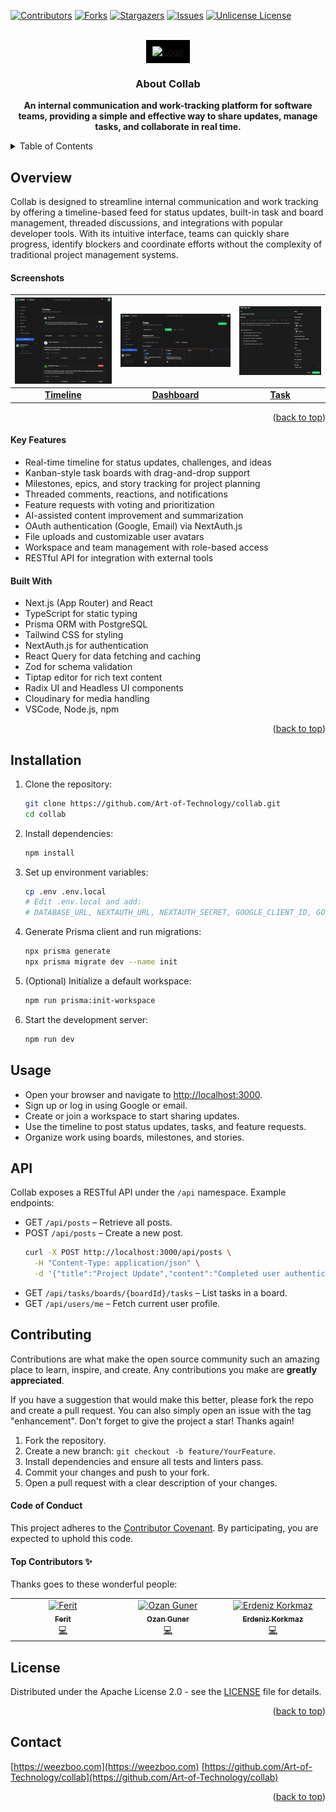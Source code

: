 <a id="readme-top"></a>

[![Contributors][contributors-shield]][contributors-url]
[![Forks][forks-shield]][forks-url]
[![Stargazers][stars-shield]][stars-url]
[![Issues][issues-shield]][issues-url]
[![Unlicense License][license-shield]][license-url]

<!-- PROJECT LOGO -->
<br />
<div align="center" >
  <a href="https://github.com/Art-of-Technology/collab" style="background-color: black; padding: 10px; display: inline-block;">
    <img src="https://teams.weezboo.com/_next/image?url=%2Flogo-v2.png&w=128&q=75"  alt="Logo" width="128">
  </a>
  <h3 align="center">About Collab</h3>

  <p align="center">
    <strong>An internal communication and work-tracking platform for software teams, providing a simple and effective way to share updates, manage tasks, and collaborate in real time.
    </strong>
  </p>
</div>

<!-- TABLE OF CONTENTS -->
<details>
  <summary>Table of Contents</summary>
  <ol>
    <li>
      <a href="#overview">Overview</a>
      <ul>
        <li><a href="#screenshots">Screenshots</a></li>
        <li><a href="#key-features">Key Features</a></li>
        <li><a href="#built-with">Built With</a></li>
      </ul>
    </li>
    <li><a href="#installation">Installation</a></li>
    <li><a href="#usage">Usage</a></li>
    <li><a href="#api">API</a></li>
    <li><a href="#contributing">Contributing</a>
      <ul>
        <li><a href="#code-of-conduct">Code of Conduct</a></li>
        <li><a href="#top-contributors">Top Contributors</a></li>
      </ul>
    </li>
    <li><a href="#license">License</a></li>
    <li><a href="#contact">Contact</a></li>
  </ol>
</details>

## Overview

Collab is designed to streamline internal communication and work tracking by offering a timeline-based feed for status updates, built-in task and board management, threaded discussions, and integrations with popular developer tools. With its intuitive interface, teams can quickly share progress, identify blockers and coordinate efforts without the complexity of traditional project management systems.

#### Screenshots

| ![Timeline](/public/screenshots/Screenshot-3.png) | ![Dashboard](/public/screenshots/Screenshot-2.png) | ![Task](/public/screenshots/Screenshot-1.png) |
|:--:|:--:|:--:|
| [**Timeline**](/public/screenshots/Screenshot-3.png) | [**Dashboard**](/public/screenshots/Screenshot-2.png) | [**Task**](/public/screenshots/Screenshot-1.png) |

<p align="right">(<a href="#readme-top">back to top</a>)</p>

#### Key Features

- Real-time timeline for status updates, challenges, and ideas
- Kanban-style task boards with drag-and-drop support
- Milestones, epics, and story tracking for project planning
- Threaded comments, reactions, and notifications
- Feature requests with voting and prioritization
- AI-assisted content improvement and summarization
- OAuth authentication (Google, Email) via NextAuth.js
- File uploads and customizable user avatars
- Workspace and team management with role-based access
- RESTful API for integration with external tools

#### Built With

- Next.js (App Router) and React
- TypeScript for static typing
- Prisma ORM with PostgreSQL
- Tailwind CSS for styling
- NextAuth.js for authentication
- React Query for data fetching and caching
- Zod for schema validation
- Tiptap editor for rich text content
- Radix UI and Headless UI components
- Cloudinary for media handling
- VSCode, Node.js, npm

<p align="right">(<a href="#readme-top">back to top</a>)</p>

## Installation

1. Clone the repository:
   ```bash
   git clone https://github.com/Art-of-Technology/collab.git
   cd collab
   ```
2. Install dependencies:
   ```bash
   npm install
   ```
3. Set up environment variables:
   ```bash
   cp .env .env.local
   # Edit .env.local and add:
   # DATABASE_URL, NEXTAUTH_URL, NEXTAUTH_SECRET, GOOGLE_CLIENT_ID, GOOGLE_CLIENT_SECRET, OPENAI_KEY
   ```
4. Generate Prisma client and run migrations:
   ```bash
   npx prisma generate
   npx prisma migrate dev --name init
   ```
5. (Optional) Initialize a default workspace:
   ```bash
   npm run prisma:init-workspace
   ```
6. Start the development server:
   ```bash
   npm run dev
   ```

## Usage

- Open your browser and navigate to [http://localhost:3000](http://localhost:3000).
- Sign up or log in using Google or email.
- Create or join a workspace to start sharing updates.
- Use the timeline to post status updates, tasks, and feature requests.
- Organize work using boards, milestones, and stories.

## API

Collab exposes a RESTful API under the `/api` namespace. Example endpoints:

- GET `/api/posts` – Retrieve all posts.
- POST `/api/posts` – Create a new post.
  ```bash
  curl -X POST http://localhost:3000/api/posts \
    -H "Content-Type: application/json" \
    -d '{"title":"Project Update","content":"Completed user authentication."}'
  ```
- GET `/api/tasks/boards/{boardId}/tasks` – List tasks in a board.
- GET `/api/users/me` – Fetch current user profile.

## Contributing

Contributions are what make the open source community such an amazing place to learn, inspire, and create. Any contributions you make are **greatly appreciated**.

If you have a suggestion that would make this better, please fork the repo and create a pull request. You can also simply open an issue with the tag "enhancement".
Don't forget to give the project a star! Thanks again!

1. Fork the repository.
2. Create a new branch: `git checkout -b feature/YourFeature`.
3. Install dependencies and ensure all tests and linters pass.
4. Commit your changes and push to your fork.
5. Open a pull request with a clear description of your changes.

#### Code of Conduct
This project adheres to the [Contributor Covenant](CODE_OF_CONDUCT.md). By participating, you are expected to uphold this code.

#### Top Contributors ✨

Thanks goes to these wonderful people:

<!-- ALL-CONTRIBUTORS-LIST:START - Do not remove or modify this section -->
<!-- prettier-ignore-start -->
<!-- markdownlint-disable -->
<table>
  <tbody>
    <tr>
      <td align="center" valign="top" width="14.28%"><a href="https://github.com/redoh"><img src="https://avatars.githubusercontent.com/u/38852479?v=4?s=100" width="100px;" alt="Ferit"/><br /><sub><b>Ferit</b></sub></a><br /><a href="https://github.com/Art-of-Technology/collab/commits?author=redoh" title="Code">💻</a></td>
      <td align="center" valign="top" width="14.28%"><a href="https://github.com/ozngnr"><img src="https://avatars.githubusercontent.com/u/67223977?v=4?s=100" width="100px;" alt="Ozan Guner"/><br /><sub><b>Ozan Guner</b></sub></a><br /><a href="https://github.com/Art-of-Technology/collab/commits?author=ozngnr" title="Code">💻</a></td>
      <td align="center" valign="top" width="14.28%"><a href="https://github.com/erdenizko"><img src="https://avatars.githubusercontent.com/u/168836048?v=4?s=100" width="100px;" alt="Erdeniz Korkmaz"/><br /><sub><b>Erdeniz Korkmaz</b></sub></a><br /><a href="https://github.com/Art-of-Technology/collab/commits?author=erdenizko" title="Code">💻</a></td>
    </tr>
  </tbody>
</table>

<!-- markdownlint-restore -->
<!-- prettier-ignore-end -->

<!-- ALL-CONTRIBUTORS-LIST:END -->

## License

Distributed under the Apache License 2.0 - see the [LICENSE](./LICENSE.txt) file for details.

<p align="right">(<a href="#readme-top">back to top</a>)</p>

## Contact

[https://weezboo.com](https://weezboo.com)
[https://github.com/Art-of-Technology/collab](https://github.com/Art-of-Technology/collab)

<p align="right">(<a href="#readme-top">back to top</a>)</p>


<!-- MARKDOWN LINKS & IMAGES -->
<!-- https://www.markdownguide.org/basic-syntax/#reference-style-links -->
[contact-email]: hello@weezboo.com
[security-email]: hello@weezboo.com
[documentation-url]: https://github.com/Art-of-Technology/collab/wiki
[contributors-shield]: https://img.shields.io/github/contributors/Art-of-Technology/collab.svg?style=for-the-badge
[contributors-url]: https://github.com/Art-of-Technology/collab/graphs/contributors
[forks-shield]: https://img.shields.io/github/forks/Art-of-Technology/collab.svg?style=for-the-badge
[forks-url]: https://github.com/Art-of-Technology/collab/network/members
[stars-shield]: https://img.shields.io/github/stars/Art-of-Technology/collab.svg?style=for-the-badge
[stars-url]: https://github.com/Art-of-Technology/collab/stargazers
[issues-shield]: https://img.shields.io/github/issues/Art-of-Technology/collab.svg?style=for-the-badge
[issues-url]: https://github.com/Art-of-Technology/collab/issues
[license-shield]: https://img.shields.io/github/license/Art-of-Technology/collab.svg?style=for-the-badge
[license-url]: https://github.com/Art-of-Technology/collab/blob/main/LICENSE.txt